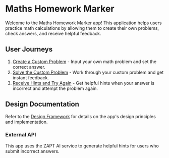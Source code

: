 # Maths Homework Marker

Welcome to the Maths Homework Marker app! This application helps users practice math calculations by allowing them to create their own problems, check answers, and receive helpful feedback.

## User Journeys

1. [Create a Custom Problem](docs/journeys/create-custom-problem.md) - Input your own math problem and set the correct answer.
2. [Solve the Custom Problem](docs/journeys/solve-custom-problem.md) - Work through your custom problem and get instant feedback.
3. [Receive Hints and Try Again](docs/journeys/receive-hints-and-try-again.md) - Get helpful hints when your answer is incorrect and attempt the problem again.

## Design Documentation

Refer to the [Design Framework](design/README.md) for details on the app's design principles and implementation.

### External API

This app uses the ZAPT AI service to generate helpful hints for users who submit incorrect answers.